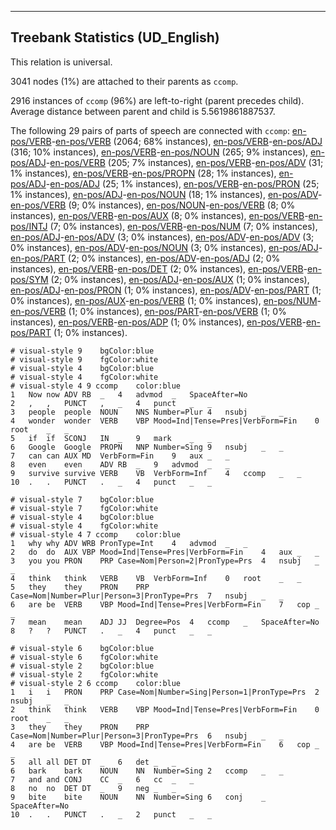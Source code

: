 

--------------------------------------------------------------------------------

## Treebank Statistics (UD_English)

This relation is universal.

3041 nodes (1%) are attached to their parents as `ccomp`.

2916 instances of `ccomp` (96%) are left-to-right (parent precedes child).
Average distance between parent and child is 5.5619861887537.

The following 29 pairs of parts of speech are connected with `ccomp`: [en-pos/VERB]()-[en-pos/VERB]() (2064; 68% instances), [en-pos/VERB]()-[en-pos/ADJ]() (316; 10% instances), [en-pos/VERB]()-[en-pos/NOUN]() (265; 9% instances), [en-pos/ADJ]()-[en-pos/VERB]() (205; 7% instances), [en-pos/VERB]()-[en-pos/ADV]() (31; 1% instances), [en-pos/VERB]()-[en-pos/PROPN]() (28; 1% instances), [en-pos/ADJ]()-[en-pos/ADJ]() (25; 1% instances), [en-pos/VERB]()-[en-pos/PRON]() (25; 1% instances), [en-pos/ADJ]()-[en-pos/NOUN]() (18; 1% instances), [en-pos/ADV]()-[en-pos/VERB]() (9; 0% instances), [en-pos/NOUN]()-[en-pos/VERB]() (8; 0% instances), [en-pos/VERB]()-[en-pos/AUX]() (8; 0% instances), [en-pos/VERB]()-[en-pos/INTJ]() (7; 0% instances), [en-pos/VERB]()-[en-pos/NUM]() (7; 0% instances), [en-pos/ADJ]()-[en-pos/ADV]() (3; 0% instances), [en-pos/ADV]()-[en-pos/ADV]() (3; 0% instances), [en-pos/ADV]()-[en-pos/NOUN]() (3; 0% instances), [en-pos/ADJ]()-[en-pos/PART]() (2; 0% instances), [en-pos/ADV]()-[en-pos/ADJ]() (2; 0% instances), [en-pos/VERB]()-[en-pos/DET]() (2; 0% instances), [en-pos/VERB]()-[en-pos/SYM]() (2; 0% instances), [en-pos/ADJ]()-[en-pos/AUX]() (1; 0% instances), [en-pos/ADJ]()-[en-pos/PRON]() (1; 0% instances), [en-pos/ADV]()-[en-pos/PART]() (1; 0% instances), [en-pos/AUX]()-[en-pos/VERB]() (1; 0% instances), [en-pos/NUM]()-[en-pos/VERB]() (1; 0% instances), [en-pos/PART]()-[en-pos/VERB]() (1; 0% instances), [en-pos/VERB]()-[en-pos/ADP]() (1; 0% instances), [en-pos/VERB]()-[en-pos/PART]() (1; 0% instances).


~~~ conllu
# visual-style 9	bgColor:blue
# visual-style 9	fgColor:white
# visual-style 4	bgColor:blue
# visual-style 4	fgColor:white
# visual-style 4 9 ccomp	color:blue
1	Now	now	ADV	RB	_	4	advmod	_	SpaceAfter=No
2	,	,	PUNCT	,	_	4	punct	_	_
3	people	people	NOUN	NNS	Number=Plur	4	nsubj	_	_
4	wonder	wonder	VERB	VBP	Mood=Ind|Tense=Pres|VerbForm=Fin	0	root	_	_
5	if	if	SCONJ	IN	_	9	mark	_	_
6	Google	Google	PROPN	NNP	Number=Sing	9	nsubj	_	_
7	can	can	AUX	MD	VerbForm=Fin	9	aux	_	_
8	even	even	ADV	RB	_	9	advmod	_	_
9	survive	survive	VERB	VB	VerbForm=Inf	4	ccomp	_	_
10	.	.	PUNCT	.	_	4	punct	_	_

~~~


~~~ conllu
# visual-style 7	bgColor:blue
# visual-style 7	fgColor:white
# visual-style 4	bgColor:blue
# visual-style 4	fgColor:white
# visual-style 4 7 ccomp	color:blue
1	why	why	ADV	WRB	PronType=Int	4	advmod	_	_
2	do	do	AUX	VBP	Mood=Ind|Tense=Pres|VerbForm=Fin	4	aux	_	_
3	you	you	PRON	PRP	Case=Nom|Person=2|PronType=Prs	4	nsubj	_	_
4	think	think	VERB	VB	VerbForm=Inf	0	root	_	_
5	they	they	PRON	PRP	Case=Nom|Number=Plur|Person=3|PronType=Prs	7	nsubj	_	_
6	are	be	VERB	VBP	Mood=Ind|Tense=Pres|VerbForm=Fin	7	cop	_	_
7	mean	mean	ADJ	JJ	Degree=Pos	4	ccomp	_	SpaceAfter=No
8	?	?	PUNCT	.	_	4	punct	_	_

~~~


~~~ conllu
# visual-style 6	bgColor:blue
# visual-style 6	fgColor:white
# visual-style 2	bgColor:blue
# visual-style 2	fgColor:white
# visual-style 2 6 ccomp	color:blue
1	i	i	PRON	PRP	Case=Nom|Number=Sing|Person=1|PronType=Prs	2	nsubj	_	_
2	think	think	VERB	VBP	Mood=Ind|Tense=Pres|VerbForm=Fin	0	root	_	_
3	they	they	PRON	PRP	Case=Nom|Number=Plur|Person=3|PronType=Prs	6	nsubj	_	_
4	are	be	VERB	VBP	Mood=Ind|Tense=Pres|VerbForm=Fin	6	cop	_	_
5	all	all	DET	DT	_	6	det	_	_
6	bark	bark	NOUN	NN	Number=Sing	2	ccomp	_	_
7	and	and	CONJ	CC	_	6	cc	_	_
8	no	no	DET	DT	_	9	neg	_	_
9	bite	bite	NOUN	NN	Number=Sing	6	conj	_	SpaceAfter=No
10	.	.	PUNCT	.	_	2	punct	_	_

~~~


